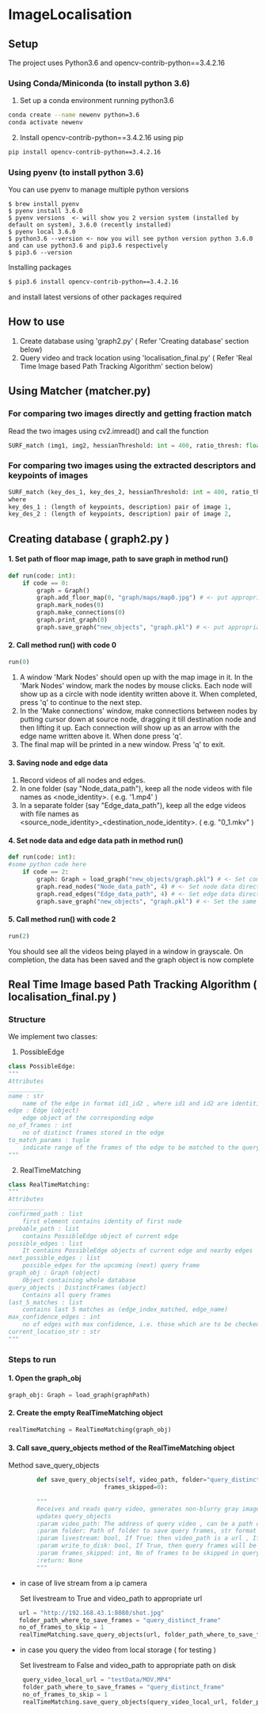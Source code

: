 # ImageLocalisation

## Setup
The project uses Python3.6 and opencv-contrib-python==3.4.2.16

### Using Conda/Miniconda (to install python 3.6)
1. Set up a conda environment running python3.6
```bash
conda create --name newenv python=3.6
conda activate newenv
```

2. Install opencv-contrib-python==3.4.2.16 using pip
```bash
pip install opencv-contrib-python==3.4.2.16
```

### Using pyenv (to install python 3.6)
You can use pyenv to manage multiple python versions
```
$ brew install pyenv
$ pyenv install 3.6.0
$ pyenv versions  <- will show you 2 version system (installed by default on system), 3.6.0 (recently installed)
$ pyenv local 3.6.0
$ python3.6 --version <- now you will see python version python 3.6.0 and can use python3.6 and pip3.6 respectively
$ pip3.6 --version 
```
Installing packages
```bash
$ pip3.6 install opencv-contrib-python==3.4.2.16
```
and install latest versions of other packages required

## How to use
1. Create database using 'graph2.py' ( Refer 'Creating database' section below)
2. Query video and track location using 'localisation_final.py' ( Refer 'Real Time Image based Path Tracking Algorithm' section below)

## Using Matcher (matcher.py)
### For comparing two images directly and getting fraction match
Read the two images using cv2.imread() and call the function 
```python
SURF_match (img1, img2, hessianThreshold: int = 400, ratio_thresh: float = 0.7, symmetry_match: bool = True)
```
### For comparing two images using the extracted descriptors and keypoints of images
```python
SURF_match (key_des_1, key_des_2, hessianThreshold: int = 400, ratio_thresh: float = 0.7, symmetry_match: bool = True)
where
key_des_1 : (length of keypoints, description) pair of image 1,
key_des_2 : (length of keypoints, description) pair of image 2,
```

## Creating database ( graph2.py )
#### 1. Set path of floor map image, path to save graph in method run()
```python
def run(code: int):
    if code == 0:
        graph = Graph()
        graph.add_floor_map(0, "graph/maps/map0.jpg") # <- put appropriate image path ( image of the floor map ) as the second parameter here
        graph.mark_nodes(0)
        graph.make_connections(0)
        graph.print_graph(0)
        graph.save_graph("new_objects", "graph.pkl") # <- put appropriate directory (where graph object is to be saved) as the first parameter here
```
#### 2. Call method run() with code 0
```python
run(0)
```
   1. A window 'Mark Nodes' should open up with the map image in it. In the 'Mark Nodes' window, mark the nodes by mouse clicks. Each node will show up as a circle with node identity written above it. When completed, press 'q' to continue to the next step.
   2. In the 'Make connections' window, make connections between nodes by putting cursor down at source node, dragging it till destination node and then lifting it up. Each connection will show up as an arrow with the edge name written above it. When done press 'q'.
   3. The final map will be printed in a new window. Press 'q' to exit.
   
#### 3. Saving node and edge data
   1. Record videos of all nodes and edges.
   2. In one folder (say "Node_data_path"), keep all the node videos with file names as <node_identity>.<extension> ( e.g. '1.mp4' ) 
   3. In a separate folder (say "Edge_data_path"), keep all the edge videos with file names as <source_node_identity>_<destination_node_identity>.<extension> ( e.g. "0_1.mkv" )
    
#### 4. Set node data and edge data path in method run()
```python
def run(code: int):
#some python code here
    if code == 2:
        graph: Graph = load_graph("new_objects/graph.pkl") # <- Set complete path of graph object created above here
        graph.read_nodes("Node_data_path", 4) # <- Set node data directory here
        graph.read_edges("Edge_data_path", 4) # <- Set edge data directory here
        graph.save_graph("new_objects", "graph.pkl") # <- Set the same path as step 1 here
```

#### 5. Call method run() with code 2
```python
run(2)
```
   You should see all the videos being played in a window in grayscale. On completion, the data has been saved and the graph object is now complete
   
## Real Time Image based Path Tracking Algorithm ( localisation_final.py )

### Structure
We implement two classes:
1. PossibleEdge
```python
class PossibleEdge:
"""
Attributes
__________
name : str
    name of the edge in format id1_id2 , where id1 and id2 are identities of source and destination node
edge : Edge (object)
    edge object of the corresponding edge
no_of_frames : int
    no of distinct frames stored in the edge 
to_match_params : tuple
    indicate range of the frames of the edge to be matched to the query frame
"""
```
2. RealTimeMatching
```python
class RealTimeMatching:
"""
Attributes
__________
confirmed_path : list
    first element contains identity of first node
probable_path : list
    contains PossibleEdge object of current edge
possible_edges : list
    It contains PossibleEdge objects of current edge and nearby edges
next_possible_edges : list
    possible_edges for the upcoming (next) query frame
graph_obj : Graph (object)
    Object containing whole database
query_objects : DistinctFrames (object)
    Contains all query frames
last_5_matches : list
    contains last 5 matches as (edge_index_matched, edge_name)
max_confidence_edges : int 
    no of edges with max confidence, i.e. those which are to be checked first
current_location_str : str
"""
```

### Steps to run
#### 1. Open the graph_obj
``` python
graph_obj: Graph = load_graph(graphPath)
```
#### 2. Create the empty RealTimeMatching object
``` python
realTimeMatching = RealTimeMatching(graph_obj)
```
#### 3. Call save_query_objects method of the RealTimeMatching object

   Method save_query_objects
```python
        def save_query_objects(self, video_path, folder="query_distinct_frame", livestream=False, write_to_disk=False,
                           frames_skipped=0):

        """
        Receives and reads query video, generates non-blurry gray image frames, creates ImgObj and
        updates query_objects
        :param video_path: The address of query video , can be a path or a url, str format
        :param folder: Path of folder to save query frames, str format
        :param livestream: bool, If True: then video_path is a url , If False: video_path is a path on disk
        :param write_to_disk: bool, If True, then query frames will be saved to specified folder in .pkl and .jpg formats
        :param frames_skipped: int, No of frames to be skipped in query video
        :return: None
        """
 ```
   - in case of live stream from a ip camera
       
       Set livestream to True and video_path to appropriate url
 ```python
    url = "http://192.168.43.1:8080/shot.jpg"
    folder_path_where_to_save_frames = "query_distinct_frame"
    no_of_frames_to_skip = 1
    realTimeMatching.save_query_objects(url, folder_path_where_to_save_frames, frames_skipped=no_of_frames_to_skip,livestream=True)
```
  - in case you query the video from local storage ( for testing )
       
       Set livestream to False and video_path to appropriate path on disk
```python
    query_video_local_url = "testData/MOV.MP4"
    folder_path_where_to_save_frames = "query_distinct_frame"
    no_of_frames_to_skip = 1
    realTimeMatching.save_query_objects(query_video_local_url, folder_path_where_to_save_frames, frames_skipped=no_of_frames_to_skip, livestream=False)
```
